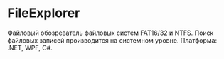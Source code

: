 # FileExplorer 

Файловый обозреватель файловых систем FAT16/32 и NTFS. Поиск файловых записей производится на системном уровне.
Платформа: .NET, WPF, C#.